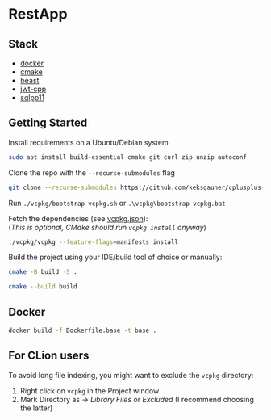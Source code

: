 # RestApp

## Stack
- [docker](https://www.docker.com/)
- [cmake](https://cmake.org/download/)
- [beast](https://github.com/boostorg/beast)
- [jwt-cpp](https://github.com/Thalhammer/jwt-cpp)
- [sqlpp11](https://github.com/rbock/sqlpp11)


## Getting Started
Install requirements on a Ubuntu/Debian system 
```bash
sudo apt install build-essential cmake git curl zip unzip autoconf
```

Clone the repo with the `--recurse-submodules` flag
```bash
git clone --recurse-submodules https://github.com/keksgauner/cplusplus-rest
```  

Run `./vcpkg/bootstrap-vcpkg.sh` or `.\vcpkg\bootstrap-vcpkg.bat`

Fetch the dependencies (see [vcpkg.json](vcpkg.json)):  
(_This is optional, CMake should run `vcpkg install` anyway_)
```bash
./vcpkg/vcpkg --feature-flags=manifests install
```

Build the project using your IDE/build tool of choice or manually:

```bash
cmake -B build -S .
```
```bash
cmake --build build
```

## Docker

```bash
docker build -f Dockerfile.base -t base .
```

## For CLion users
To avoid long file indexing, you might want to exclude the `vcpkg` directory:
1. Right click on `vcpkg` in the Project window
2. Mark Directory as -> _Library Files_ or _Excluded_ (I recommend choosing the latter)
